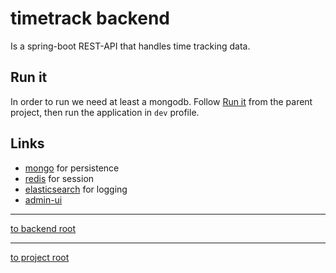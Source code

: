 # timetrack backend

Is a spring-boot REST-API that handles time tracking data.

## Run it
In order to run we need at least a mongodb. Follow [Run it](../README.md) from the parent project,
then run the application in `dev` profile.


## Links
* [mongo](../../docker/containers/mongo) for persistence
* [redis](../../docker/containers/redis) for session
* [elasticsearch](../../docker/containers/elasticsearch) for logging
* [admin-ui](../admin-ui)


---
[to backend root](/backend)


---
[to project root](https://github.com/dwalldorf/timetrack)
